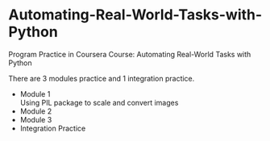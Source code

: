 # Automating-Real-World-Tasks-with-Python
Program Practice in Coursera Course:  Automating Real-World Tasks with Python  
<p>There are 3 modules practice and 1 integration practice.</p>

* Module 1  
Using PIL package to scale and convert images
* Module 2
* Module 3
* Integration Practice

